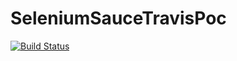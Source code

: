 # SeleniumSauceTravisPoc
[![Build Status](https://travis-ci.org/sakshinagpal/ReaderApp.svg?branch=master)](https://travis-ci.org/sakshinagpal/ReaderApp)
